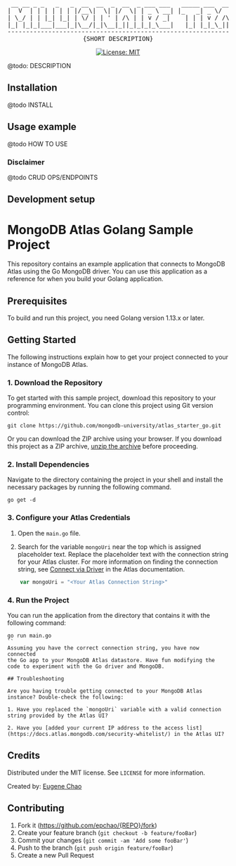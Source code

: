 <div align="center">

<pre>
 __ __ _ _   _   _  __  __  _  __  _ ___ ___   _____ ___  __   ____  _____ ___  
|  V  | | | | | | |/__\|  \| |/  \| | _ \ __| |_   _| _ \/  \ / _/ |/ / __| _ \ 
| \_/ | | |_| |_| | \/ | | ' | /\ | | v / _|    | | | v / /\ | \_|   <| _|| v / 
|_| |_|_|___|___|_|\__/|_|\__|_||_|_|_|_\___|   |_| |_|_\_||_|\__/_|\_\___|_|_\ 
-------------------------------------------------------------------------------
{SHORT DESCRIPTION}
</pre>

[![License: MIT](https://img.shields.io/badge/License-MIT-yellow.svg)](https://opensource.org/licenses/MIT)
</div>

@todo: DESCRIPTION

## Installation

@todo INSTALL

## Usage example

@todo HOW TO USE

### Disclaimer

@todo CRUD OPS/ENDPOINTS

## Development setup

# MongoDB Atlas Golang Sample Project

This repository contains an example application that connects to MongoDB
Atlas using the Go MongoDB driver. You can use this application as
a reference for when you build your Golang application.

## Prerequisites

To build and run this project, you need Golang version 1.13.x or later.

## Getting Started

The following instructions explain how to get your project connected to your
instance of MongoDB Atlas.

### 1. Download the Repository

To get started with this sample project, download this repository to your
programming environment. You can clone this project using Git version control:

```
git clone https://github.com/mongodb-university/atlas_starter_go.git
```

Or you can download the ZIP archive using your browser. If you download
this project as a ZIP archive,
[unzip the archive](https://www.wikihow.com/Unzip-a-File) before proceeding.

### 2. Install Dependencies

Navigate to the directory containing the project in your shell and
install the necessary packages by running the following command.

```shell
go get -d
```

### 3. Configure your Atlas Credentials

1. Open the `main.go` file.

2. Search for the variable `mongoUri` near the top which is assigned
   placeholder text. Replace the placeholder text with the connection
   string for your Atlas cluster. For more information on finding the
   connection string, see [Connect via
   Driver](https://docs.atlas.mongodb.com/driver-connection/) in the Atlas
   documentation.

```go
	var mongoUri = "<Your Atlas Connection String>"
```

### 4. Run the Project

You can run the application from the directory that contains it with the
following command:

```shell
go run main.go
``
Assuming you have the correct connection string, you have now connected
the Go app to your MongoDB Atlas datastore. Have fun modifying the code to experiment with the Go driver and MongoDB.

## Troubleshooting

Are you having trouble getting connected to your MongoDB Atlas instance? Double-check the following:

1. Have you replaced the `mongoUri` variable with a valid connection string provided by the Atlas UI?

2. Have you [added your current IP address to the access list](https://docs.atlas.mongodb.com/security-whitelist/) in the Atlas UI?
```

## Credits

Distributed under the MIT license. See `LICENSE` for more information.

Created by: [Eugene Chao](https://github.com/epchao/)

## Contributing

1. Fork it (<https://github.com/epchao/{REPO}/fork>)
2. Create your feature branch (`git checkout -b feature/fooBar`)
3. Commit your changes (`git commit -am 'Add some fooBar'`)
4. Push to the branch (`git push origin feature/fooBar`)
5. Create a new Pull Request